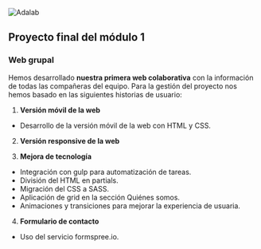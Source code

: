 ![Adalab](https://beta.adalab.es/resources/images/adalab-logo-155x61-bg-white.png)

## Proyecto final del módulo 1

### Web grupal

Hemos desarrollado **nuestra primera web colaborativa** con la información de todas las compañeras del equipo. Para la gestión del proyecto nos hemos basado en las siguientes historias de usuario:

1. **Versión móvil de la web**

- Desarrollo de la versión móvil de la web con HTML y CSS.

2. **Versión responsive de la web**

3. **Mejora de tecnología**

- Integración con gulp para automatización de tareas.
- División del HTML en partials.
- Migración del CSS a SASS.
- Aplicación de grid en la sección Quiénes somos.
- Animaciones y transiciones para mejorar la experiencia de usuaria.

4. **Formulario de contacto**

- Uso del servicio formspree.io.
